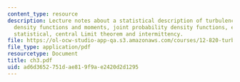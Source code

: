 ```yaml
---
content_type: resource
description: Lecture notes about a statistical description of turbulence, probability
  density functions and moments, joint probability density functions, ergodicity and
  statistical, central Limit theorem and intermittency.
file: https://ol-ocw-studio-app-qa.s3.amazonaws.com/courses/12-820-turbulence-in-the-ocean-and-atmosphere-spring-2007/ad6d3652751dae819f9ae2420d2d1295_ch3.pdf
file_type: application/pdf
resourcetype: Document
title: ch3.pdf
uid: ad6d3652-751d-ae81-9f9a-e2420d2d1295
---
```

